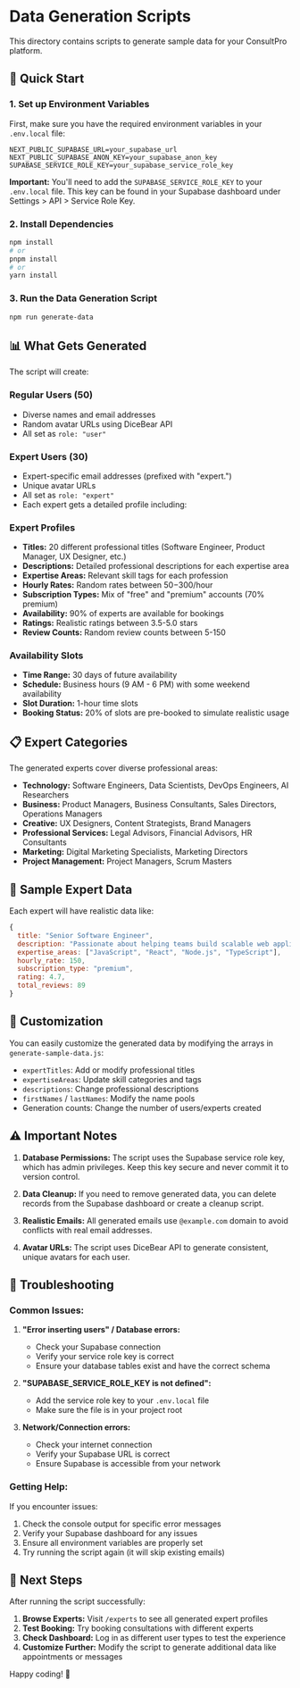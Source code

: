 # Data Generation Scripts

This directory contains scripts to generate sample data for your ConsultPro platform.

## 🚀 Quick Start

### 1. Set up Environment Variables

First, make sure you have the required environment variables in your `.env.local` file:

```env
NEXT_PUBLIC_SUPABASE_URL=your_supabase_url
NEXT_PUBLIC_SUPABASE_ANON_KEY=your_supabase_anon_key
SUPABASE_SERVICE_ROLE_KEY=your_supabase_service_role_key
```

**Important:** You'll need to add the `SUPABASE_SERVICE_ROLE_KEY` to your `.env.local` file. This key can be found in your Supabase dashboard under Settings > API > Service Role Key.

### 2. Install Dependencies

```bash
npm install
# or
pnpm install
# or
yarn install
```

### 3. Run the Data Generation Script

```bash
npm run generate-data
```

## 📊 What Gets Generated

The script will create:

### Regular Users (50)
- Diverse names and email addresses
- Random avatar URLs using DiceBear API
- All set as `role: "user"`

### Expert Users (30)
- Expert-specific email addresses (prefixed with "expert.")
- Unique avatar URLs
- All set as `role: "expert"`
- Each expert gets a detailed profile including:

### Expert Profiles
- **Titles:** 20 different professional titles (Software Engineer, Product Manager, UX Designer, etc.)
- **Descriptions:** Detailed professional descriptions for each expertise area
- **Expertise Areas:** Relevant skill tags for each profession
- **Hourly Rates:** Random rates between $50-$300/hour
- **Subscription Types:** Mix of "free" and "premium" accounts (70% premium)
- **Availability:** 90% of experts are available for bookings
- **Ratings:** Realistic ratings between 3.5-5.0 stars
- **Review Counts:** Random review counts between 5-150

### Availability Slots
- **Time Range:** 30 days of future availability
- **Schedule:** Business hours (9 AM - 6 PM) with some weekend availability
- **Slot Duration:** 1-hour time slots
- **Booking Status:** 20% of slots are pre-booked to simulate realistic usage

## 📋 Expert Categories

The generated experts cover diverse professional areas:

- **Technology:** Software Engineers, Data Scientists, DevOps Engineers, AI Researchers
- **Business:** Product Managers, Business Consultants, Sales Directors, Operations Managers  
- **Creative:** UX Designers, Content Strategists, Brand Managers
- **Professional Services:** Legal Advisors, Financial Advisors, HR Consultants
- **Marketing:** Digital Marketing Specialists, Marketing Directors
- **Project Management:** Project Managers, Scrum Masters

## 🎯 Sample Expert Data

Each expert will have realistic data like:

```javascript
{
  title: "Senior Software Engineer",
  description: "Passionate about helping teams build scalable web applications and mentoring junior developers.",
  expertise_areas: ["JavaScript", "React", "Node.js", "TypeScript"],
  hourly_rate: 150,
  subscription_type: "premium",
  rating: 4.7,
  total_reviews: 89
}
```

## 🔧 Customization

You can easily customize the generated data by modifying the arrays in `generate-sample-data.js`:

- `expertTitles`: Add or modify professional titles
- `expertiseAreas`: Update skill categories and tags
- `descriptions`: Change professional descriptions
- `firstNames` / `lastNames`: Modify the name pools
- Generation counts: Change the number of users/experts created

## ⚠️ Important Notes

1. **Database Permissions:** The script uses the Supabase service role key, which has admin privileges. Keep this key secure and never commit it to version control.

2. **Data Cleanup:** If you need to remove generated data, you can delete records from the Supabase dashboard or create a cleanup script.

3. **Realistic Emails:** All generated emails use `@example.com` domain to avoid conflicts with real email addresses.

4. **Avatar URLs:** The script uses DiceBear API to generate consistent, unique avatars for each user.

## 🚨 Troubleshooting

### Common Issues:

1. **"Error inserting users" / Database errors:**
   - Check your Supabase connection
   - Verify your service role key is correct
   - Ensure your database tables exist and have the correct schema

2. **"SUPABASE_SERVICE_ROLE_KEY is not defined":**
   - Add the service role key to your `.env.local` file
   - Make sure the file is in your project root

3. **Network/Connection errors:**
   - Check your internet connection
   - Verify your Supabase URL is correct
   - Ensure Supabase is accessible from your network

### Getting Help:

If you encounter issues:
1. Check the console output for specific error messages
2. Verify your Supabase dashboard for any issues
3. Ensure all environment variables are properly set
4. Try running the script again (it will skip existing emails)

## 🎉 Next Steps

After running the script successfully:

1. **Browse Experts:** Visit `/experts` to see all generated expert profiles
2. **Test Booking:** Try booking consultations with different experts
3. **Check Dashboard:** Log in as different user types to test the experience
4. **Customize Further:** Modify the script to generate additional data like appointments or messages

Happy coding! 🚀 